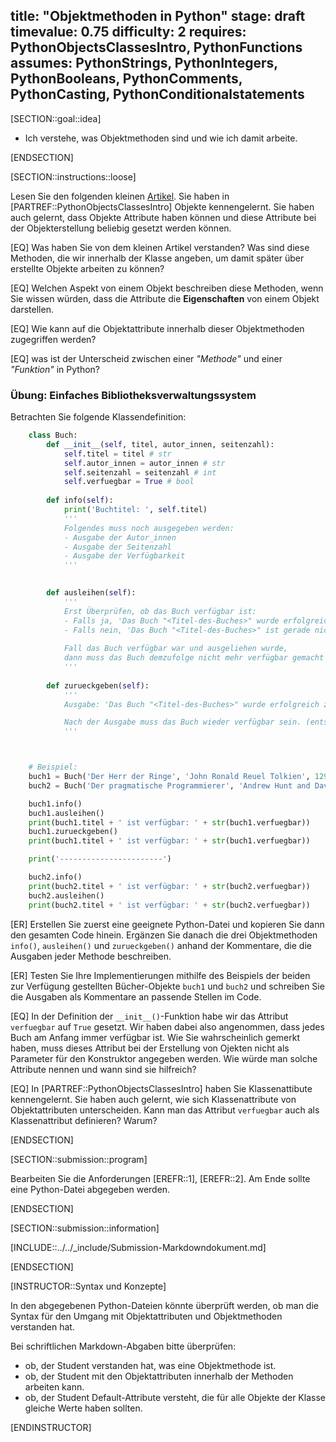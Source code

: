 title: "Objektmethoden in Python"
stage: draft
timevalue: 0.75
difficulty: 2
requires: PythonObjectsClassesIntro, PythonFunctions
assumes: PythonStrings, PythonIntegers, PythonBooleans, PythonComments, PythonCasting, PythonConditionalstatements
---

[SECTION::goal::idea]

- Ich verstehe, was Objektmethoden sind und wie ich damit arbeite.

[ENDSECTION]

[SECTION::instructions::loose]

Lesen Sie den folgenden kleinen [Artikel](https://www.w3schools.com/python/gloss_python_object_methods.asp). Sie haben in [PARTREF::PythonObjectsClassesIntro] Objekte kennengelernt. Sie haben auch gelernt, dass Objekte Attribute haben können und diese Attribute bei der Objekterstellung beliebig gesetzt werden können. 

[EQ] Was haben Sie von dem kleinen Artikel verstanden? Was sind diese Methoden, die wir innerhalb der Klasse angeben, um damit später über erstellte Objekte arbeiten zu können? 

[EQ] Welchen Aspekt von einem Objekt beschreiben diese Methoden, wenn Sie wissen würden, dass die Attribute die **Eigenschaften** von einem Objekt darstellen. 

[EQ] Wie kann auf die Objektattribute innerhalb dieser Objektmethoden zugegriffen werden?

[EQ] was ist der Unterscheid zwischen einer *"Methode"* und einer *"Funktion"* in Python?


### Übung: Einfaches Bibliotheksverwaltungssystem

Betrachten Sie folgende Klassendefinition:

```python
    class Buch:
        def __init__(self, titel, autor_innen, seitenzahl):
            self.titel = titel # str
            self.autor_innen = autor_innen # str
            self.seitenzahl = seitenzahl # int
            self.verfuegbar = True # bool
        
        def info(self):
            print('Buchtitel: ', self.titel)
            '''
            Folgendes muss noch ausgegeben werden:
            - Ausgabe der Autor_innen
            - Ausgabe der Seitenzahl
            - Ausgabe der Verfügbarkeit
            '''
            

        def ausleihen(self):
            '''
            Erst Überprüfen, ob das Buch verfügbar ist:
            - Falls ja, 'Das Buch "<Titel-des-Buches>" wurde erfolgreich ausgeliehen!' ausgeben.
            - Falls nein, 'Das Buch "<Titel-des-Buches>" ist gerade nicht verfügbar' ausgeben.
            
            Fall das Buch verfügbar war und ausgeliehen wurde,
            dann muss das Buch demzufolge nicht mehr verfügbar gemacht werden. (entsprechendes Attribut aktualisieren)
            '''
        
        def zurueckgeben(self):
            '''
            Ausgabe: 'Das Buch "<Titel-des-Buches>" wurde erfolgreich zurückgegeben!'

            Nach der Ausgabe muss das Buch wieder verfügbar sein. (entsprechendes Attribut aktualisieren)
            '''



    # Beispiel:
    buch1 = Buch('Der Herr der Ringe', 'John Ronald Reuel Tolkien', 1296)
    buch2 = Buch('Der pragmatische Programmierer', 'Andrew Hunt and David Thomas', 321)

    buch1.info()
    buch1.ausleihen()
    print(buch1.titel + ' ist verfügbar: ' + str(buch1.verfuegbar))
    buch1.zurueckgeben()
    print(buch1.titel + ' ist verfügbar: ' + str(buch1.verfuegbar))

    print('-----------------------')

    buch2.info()
    print(buch2.titel + ' ist verfügbar: ' + str(buch2.verfuegbar))
    buch2.ausleihen()
    print(buch2.titel + ' ist verfügbar: ' + str(buch2.verfuegbar))
```

[ER] Erstellen Sie zuerst eine geeignete Python-Datei und kopieren Sie dann den gesamten Code hinein. Ergänzen Sie danach die drei Objektmethoden `info()`, `ausleihen()` und `zurueckgeben()` anhand der Kommentare, die die Ausgaben jeder Methode beschreiben.

[ER] Testen Sie Ihre Implementierungen mithilfe des Beispiels der beiden zur Verfügung gestellten Bücher-Objekte `buch1` und `buch2` und schreiben Sie die Ausgaben als Kommentare an passende Stellen im Code.

[EQ] In der Definition der `__init__()`-Funktion habe wir das Attribut `verfuegbar` auf `True` gesetzt. Wir haben dabei also angenommen, dass jedes Buch am Anfang immer verfügbar ist. Wie Sie wahrscheinlich gemerkt haben, muss dieses Attribut bei der Erstellung von Ojekten nicht als Parameter für den Konstruktor angegeben werden. Wie würde man solche Attribute nennen und wann sind sie hilfreich?

[EQ] In [PARTREF::PythonObjectsClassesIntro] haben Sie Klassenattibute kennengelernt. Sie haben auch gelernt, wie sich Klassenattribute von Objektattributen unterscheiden. Kann man das Attribut `verfuegbar` auch als Klassenattribut definieren? Warum?

[ENDSECTION]

[SECTION::submission::program]

Bearbeiten Sie die Anforderungen [EREFR::1], [EREFR::2]. Am Ende sollte eine Python-Datei abgegeben werden.

[ENDSECTION]

[SECTION::submission::information]

[INCLUDE::../../_include/Submission-Markdowndokument.md]

[ENDSECTION]


[INSTRUCTOR::Syntax und Konzepte]

In den abgegebenen Python-Dateien könnte überprüft werden, ob man die Syntax für den Umgang mit Objektattributen und Objektmethoden verstanden hat.

Bei schriftlichen Markdown-Abgaben bitte überprüfen:  
- ob, der Student verstanden hat, was eine Objektmethode ist.  
- ob, der Student mit den Objektattributen innerhalb der Methoden arbeiten kann.  
- ob, der Student Default-Attribute versteht, die für alle Objekte der Klasse gleiche Werte haben sollten.  

[ENDINSTRUCTOR]
